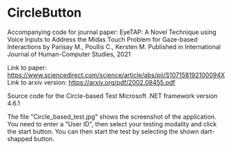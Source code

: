 # CircleButton
Accompanying code for journal paper: EyeTAP: A Novel Technique using Voice Inputs to Address the Midas Touch Problem for Gaze-based Interactions by Parisay M., Poullis C., Kersten M. Published in International Journal of Human-Computer Studies, 2021

Link to paper: https://www.sciencedirect.com/science/article/abs/pii/S107158192100094X
Link to arxiv version: https://arxiv.org/pdf/2002.08455.pdf

Source code for the Circle-based Test
Microsoft .NET framework version 4.6.1

The file "Circle_based_test.jpg" shows the screenshot of the application. You need to enter a "User ID", then select your testing modality and click the start button. You can then start the test by selecting the shown dart-shapped button.
